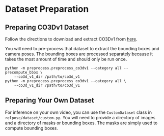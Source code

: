 # Dataset Preparation

## Preparing CO3Dv1 Dataset

Follow the directions to download and extract CO3Dv1 from
[here](https://github.com/facebookresearch/co3d/tree/v1).

You will need to pre-process that dataset to extract the bounding boxes and camera poses.
The bounding boxes are processed separately because it takes the most amount of time
and should only be run once.
```
python -m preprocess.preprocess_co3dv1 --category all --precompute_bbox \
    --co3d_v1_dir /path/to/co3d_v1
python -m preprocess.preprocess_co3dv1 --category all \
    --co3d_v1_dir /path/to/co3d_v1
```

## Preparing Your Own Dataset

For inference on your own video, you can use the `CustomDataset` class in
`relpose/dataset/custom.py`. You will need to provide a directory of images and a
directory of masks or bounding boxes. The masks are simply used to compute bounding
boxes.
